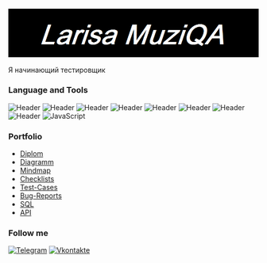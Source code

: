 ![Header](https://github.com/Larisa91/larisa91/blob/main/Новый%20точечный%20рисунок.png)

Я начинающий тестировщик

### Language and Tools
![Header](https://img.shields.io/badge/Jira-090909?style=for-the-badge&logo=jira&logoColor=136be1)
![Header](https://img.shields.io/badge/Postman-090909?style=for-the-badge&logo=postman&logoColor=f76935)
![Header](https://img.shields.io/badge/Github-090909?style=for-the-badge&logo=github&logoColor=8cc4d7)
![Header](https://img.shields.io/badge/Figma-090909?style=for-the-badge&logo=figma&logoColor=7d5fa6)
![Header](https://img.shields.io/badge/MySQL-090909?style=for-the-badge&logo=mysql&logoColor=00618a)
![Header](https://img.shields.io/badge/DevTools-090909?style=for-the-badge&logo=googlechrome&logoColor=2674f2)
![Header](https://img.shields.io/badge/AndroidStudio-090909?style=for-the-badge&logo=androidstudio&logoColor=3ad07d)
![Header](https://img.shields.io/badge/CharlesProxy-090909?style=for-the-badge&logo=charlesproxy&logoColor=8cc4d7)
![JavaScript](https://img.shields.io/badge/-JavaScript-090909?style=for-the-badge&logo=javascript&logoColor=E9D54D)

### Portfolio

- [Diplom](https://docs.google.com/spreadsheets/d/1hc7_U3Pcr2Y2zvkvAMaaKxoeZhCZM9ZJ/edit?usp=sharing&ouid=111586570516002608150&rtpof=true&sd=true)
- [Diagramm](https://github.com/Larisa91/Portfolio/blob/main/Блок-схема%20расчета%20скорости%20%20вида%20транспорта.png)
- [Mindmap](https://github.com/Larisa91/Portfolio/blob/main/mindmap%20Яндекс%20Маршруты.png)
- [Checklists](https://github.com/Larisa91/Portfolio/blob/main/Чек-лист%20тестирования%20логики%20экрана%20Статус%20заказа.xlsx)
- [Test-Cases](https://github.com/Larisa91/Portfolio/blob/main/Тест-кейсы%20на%20кнопку.xlsx)
- [Bug-Reports](https://lorikmuzyka.youtrack.cloud/issues?q=тег:%20Diplom)
- [SQL](https://github.com/Larisa91/Portfolio/blob/main/Задания%20по%20консоли%20и%20БД)
- [API](https://github.com/Larisa91/Portfolio/blob/main/Чек-лист%20тестирования%20API%20Яндекс%20Самокат.xlsx)

### Follow me
[![Telegram](https://img.shields.io/badge/-Telegram-090909?style=for-the-badge&logo=telegram&logoColor=47C5FB)](https://vk.com/id277068457)
[![Vkontakte](https://img.shields.io/badge/-Vkontakte-090909?style=for-the-badge&logo=vk&logoColor=097CDB)](https://web.telegram.org/k/#-1172879353)
